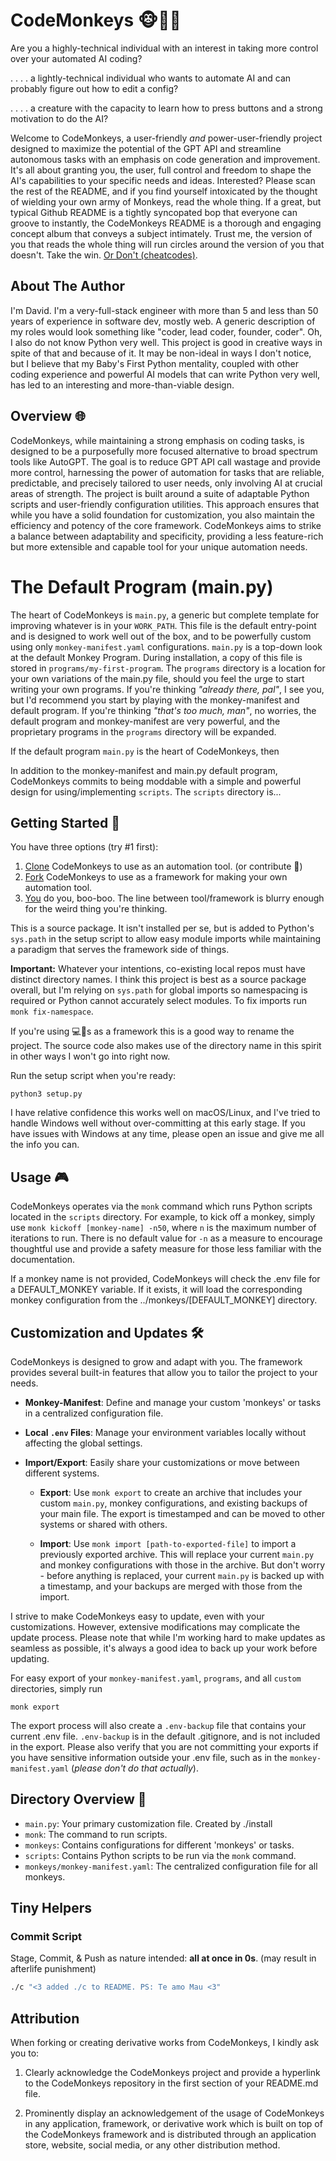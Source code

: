 # CodeMonkeys 🐵👨‍💻

Are you a highly-technical individual with an interest in taking more control over your automated AI coding?

. . . . a lightly-technical individual who wants to automate AI and can probably figure out how to edit a config?

. . . . a creature with the capacity to learn how to press buttons and a strong motivation to do the AI?

Welcome to CodeMonkeys, a user-friendly _and_ power-user-friendly project designed to maximize the potential of the GPT
API and streamline autonomous tasks with an emphasis on code generation and improvement. It's all about granting you,
the user, full control and freedom to shape the AI's capabilities to your specific needs and ideas. Interested? Please
scan the rest of the README, and if you find yourself intoxicated by the thought of wielding your own army of Monkeys,
read the whole thing. If a great, but typical Github README is a tightly syncopated bop that everyone can groove to
instantly, the CodeMonkeys README is a thorough and engaging concept album that conveys a subject intimately. Trust me,
the version of you that reads the whole thing will run circles around the version of you that doesn't. Take the win. [Or
Don't (cheatcodes)](#getting-started-).

## About The Author

I'm David. I'm a very-full-stack engineer with more than 5 and less than 50 years of experience in software dev, mostly
web. A generic description of my roles would look something like "coder, lead coder, founder, coder". Oh, I also do not
know Python very well. This project is good in creative ways in spite of that and because of it. It may be non-ideal in
ways I don't notice, but I believe that my Baby's First Python mentality, coupled with other coding experience and
powerful AI models that can write Python very well, has led to an interesting and more-than-viable design.

## Overview 🌐

CodeMonkeys, while maintaining a strong emphasis on coding tasks, is designed to be a purposefully more focused
alternative to broad spectrum tools like AutoGPT. The goal is to reduce GPT API call wastage and provide more control,
harnessing the power of automation for tasks that are reliable, predictable, and precisely tailored to user needs, only
involving AI at crucial areas of strength. The project is built around a suite of adaptable Python scripts and
user-friendly configuration utilities. This approach ensures that while you have a solid foundation for customization,
you also maintain the efficiency and potency of the core framework. CodeMonkeys aims to strike a balance between
adaptability and specificity, providing a less feature-rich but more extensible and capable tool for your unique
automation needs.

# The Default Program (main.py)

The heart of CodeMonkeys is `main.py`, a generic but complete template for improving whatever is in your `WORK_PATH`.
This file is the default entry-point and is designed to work well out of the box, and to be powerfully custom
using only `monkey-manifest.yaml` configurations. `main.py` is a top-down look at the default Monkey Program. During
installation, a copy of this file is stored in `programs/my-first-program`. The `programs` directory is a location for
your own variations of the main.py file, should you feel the urge to start writing your own programs. If you're thinking
_"already there, pal"_, I see you, but I'd recommend you start by playing with the monkey-manifest and default program.
If you're thinking _"that's too much, man"_, no worries, the default program and monkey-manifest are very powerful, and
the proprietary programs in the `programs` directory will be expanded.

If the default program `main.py` is the heart of CodeMonkeys, then

In addition to the monkey-manifest and main.py default program, CodeMonkeys commits to being moddable with a simple and
powerful design for using/implementing `scripts`. The `scripts` directory is...

## Getting Started 🚀

You have three options (try #1 first):
1. [Clone](https://docs.github.com/en/repositories/creating-and-managing-repositories/cloning-a-repository) CodeMonkeys to use as an automation tool. (or contribute 🥺)
2. [Fork](https://docs.github.com/en/get-started/quickstart/fork-a-repo) CodeMonkeys to use as a framework for making your own automation tool.
3. [You]() do you, boo-boo. The line between tool/framework is blurry enough for the weird thing you're thinking.

This is a source package. It isn't installed per se, but is added to Python's `sys.path` in the setup script to allow easy module imports while maintaining a paradigm that serves the framework side of things.

**Important:** Whatever your intentions, co-existing local repos must have distinct directory names. I think this project is best as a source package overall, but I'm relying on `sys.path` for global imports so namespacing is required or Python cannot accurately select modules. To fix imports run `monk fix-namespace`.

If you're using 💻🐒s as a framework this is a good way to rename the project. The source code also makes use of the directory name in this spirit in other ways I won't go into right now.

Run the setup script when you're ready:

```
python3 setup.py
```
I have relative confidence this works well on macOS/Linux, and I've tried to handle Windows well without over-committing at this early stage. If you have issues with Windows at any time, please open an issue and give me all the info you can.

## Usage 🎮

CodeMonkeys operates via the `monk` command which runs Python scripts located in the `scripts` directory. For example,
to kick off a monkey, simply use `monk kickoff [monkey-name] -n50`, where `n` is the maximum number of iterations to
run. There is no default value for `-n` as a measure to encourage thoughtful use and provide a safety measure for those
less familiar with the documentation.

If a monkey name is not provided, CodeMonkeys will check the .env file for a DEFAULT_MONKEY variable. If it exists, it
will load the corresponding monkey configuration from the ../monkeys/[DEFAULT_MONKEY] directory.

## Customization and Updates 🛠

CodeMonkeys is designed to grow and adapt with you. The framework provides several built-in features that allow you to
tailor the project to your needs.

- **Monkey-Manifest**: Define and manage your custom 'monkeys' or tasks in a centralized configuration file.

- **Local `.env` Files**: Manage your environment variables locally without affecting the global settings.

- **Import/Export**: Easily share your customizations or move between different systems.

    - **Export**: Use `monk export` to create an archive that includes your custom `main.py`, monkey configurations, and
      existing backups of your main file. The export is timestamped and can be moved to other systems or shared with
      others.

    - **Import**: Use `monk import [path-to-exported-file]` to import a previously exported archive. This will replace
      your current `main.py` and monkey configurations with those in the archive. But don't worry - before anything is
      replaced, your current `main.py` is backed up with a timestamp, and your backups are merged with those from the
      import.

I strive to make CodeMonkeys easy to update, even with your customizations. However, extensive modifications may
complicate the update process. Please note that while I'm working hard to make updates as seamless as possible, it's
always a good idea to back up your work before updating.

For easy export of your `monkey-manifest.yaml`, `programs`, and all `custom` directories, simply run

```
monk export
```

The export process will also create a `.env-backup` file that contains your current .env file. `.env-backup` is in the default .gitignore, and is not included in the export. Please also verify that you are not committing your exports if you have sensitive information outside your .env file, such as in the `monkey-manifest.yaml` (*please don't do that actually*).

## Directory Overview 📁

* `main.py`: Your primary customization file. Created by ./install
* `monk`: The command to run scripts.
* `monkeys`: Contains configurations for different 'monkeys' or tasks.
* `scripts`: Contains Python scripts to be run via the `monk` command.
* `monkeys/monkey-manifest.yaml`: The centralized configuration file for all monkeys.

## Tiny Helpers
### Commit Script

Stage, Commit, & Push as nature intended: **all at once in 0s**. (may result in afterlife punishment)

```bash
./c "<3 added ./c to README. PS: Te amo Mau <3"
```

## Attribution

When forking or creating derivative works from CodeMonkeys, I kindly ask you to:

1. Clearly acknowledge the CodeMonkeys project and provide a hyperlink to the CodeMonkeys repository in the first section of your README.md file.

2. Prominently display an acknowledgement of the usage of CodeMonkeys in any application, framework, or derivative work which is built on top of the CodeMonkeys framework and is distributed through an application store, website, social media, or any other distribution method.
